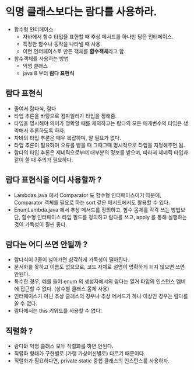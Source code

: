 # 익명 클래스보다는 람다를 사용하라.

 - 함수형 인터페이스
   - 자바에서 함수 타입을 표현할 때 추상 메서드를 하나만 담은 인터페이스.
   - 특정한 함수나 동작을 나타낼 때 사용.
   - 이런 인터페이스로 만든 객체를 **함수객체**라고 함.
 - 함수객체를 사용하는 방법
   - 익명 클래스
   - java 8 부터 **람다 표현식**
   
   
## 람다 표현식
 - 줄여서 람다식, 람다
 - 타입 추론을 바탕으로 컴파일러가 타입을 정해줌.
 - 타입을 명시해야 의미가 명확할 때를 제외하고는 람다의 모든 매개변수의 타입은 생략해서 추론하도록 하자.
 - 자바의 타입 추론은 매우 복잡하며, 알 필요가 없다. 
 - 타입 추론이 필요하여 오류를 뱉을 때 그때그때 명시적으로 타입을 지정해주면 됨.
 - 람다의 타입 추론은 제네릭으로부터 대부분의 정보를 받으며, 따라서 제네릭 타입과 같이 쓸 때 주의가 필요하다.
 
 
## 람다 표현식을 어디 사용할까 ?
 - Lambdas.java 에서 Comparator 도 함수형 인터페이스이기 때문에, Comparator 객체를 필요로 하는 sort 같은 메서드에서도 활용할 수 있다.
 - EnumLambda.java 에서 추상 메서드를 정의하고, 함수 몸체를 각각 쓰는 방법보단, 함수형 인터페이스 타입 필드를 정의하고 람다를 쓰고, apply 를 통해 실행하는 것이 가독성이 훨씬 좋다.
 
## 람다는 어디 쓰면 안될까 ?
 - 람다식이 3줄이 넘어가면 심각하게 가독성이 떨아진다.
 - 문서화를 못하고 이름도 없으므로, 코드 자체로 설명이 명확하게 되지 않으면 쓰면 안된다.
 - 특수한 경우, 예를 들어 enum 의 생성자에서의 람다는 열거 타입의 인스턴스 멤버에 접근할 수 없다. (상수별 클래스 몸체 사용)
 - 인터페이스가 아닌 추상 클래스의 경우나 추상 메서드가 하나 이상인 경우는 람다를 쓸 수 없다.
 - 람다에서는 this 키워드를 사용할 수 없다.
 
## 직렬화 ?
 - 람다와 익명 클래스 모두 직렬화를 하면 안된다.
 - 직렬화 형태가 구현별로 (가령 가상머신별로) 다르기 때문이다.
 - 직렬화가 필요하다면, private static 중첩 클래스의 인스턴스를 사용하자. 